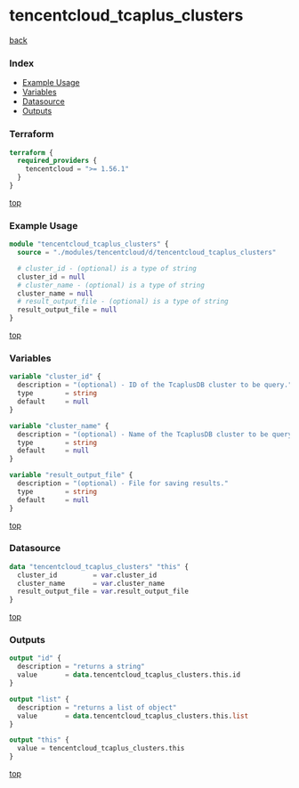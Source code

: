 # tencentcloud_tcaplus_clusters

[back](../tencentcloud.md)

### Index

- [Example Usage](#example-usage)
- [Variables](#variables)
- [Datasource](#datasource)
- [Outputs](#outputs)

### Terraform

```terraform
terraform {
  required_providers {
    tencentcloud = ">= 1.56.1"
  }
}
```

[top](#index)

### Example Usage

```terraform
module "tencentcloud_tcaplus_clusters" {
  source = "./modules/tencentcloud/d/tencentcloud_tcaplus_clusters"

  # cluster_id - (optional) is a type of string
  cluster_id = null
  # cluster_name - (optional) is a type of string
  cluster_name = null
  # result_output_file - (optional) is a type of string
  result_output_file = null
}
```

[top](#index)

### Variables

```terraform
variable "cluster_id" {
  description = "(optional) - ID of the TcaplusDB cluster to be query."
  type        = string
  default     = null
}

variable "cluster_name" {
  description = "(optional) - Name of the TcaplusDB cluster to be query."
  type        = string
  default     = null
}

variable "result_output_file" {
  description = "(optional) - File for saving results."
  type        = string
  default     = null
}
```

[top](#index)

### Datasource

```terraform
data "tencentcloud_tcaplus_clusters" "this" {
  cluster_id         = var.cluster_id
  cluster_name       = var.cluster_name
  result_output_file = var.result_output_file
}
```

[top](#index)

### Outputs

```terraform
output "id" {
  description = "returns a string"
  value       = data.tencentcloud_tcaplus_clusters.this.id
}

output "list" {
  description = "returns a list of object"
  value       = data.tencentcloud_tcaplus_clusters.this.list
}

output "this" {
  value = tencentcloud_tcaplus_clusters.this
}
```

[top](#index)